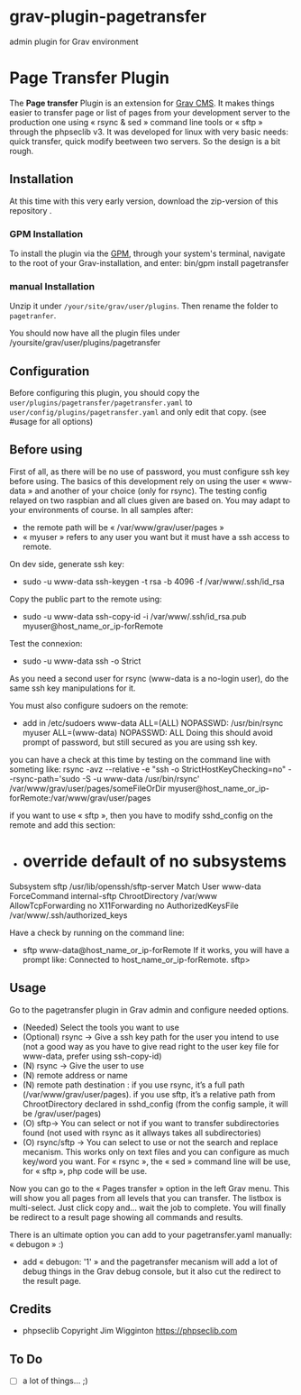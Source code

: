 # grav-plugin-pagetransfer
admin plugin for Grav environment
# Page Transfer Plugin

The **Page transfer** Plugin is an extension for [Grav CMS](http://github.com/getgrav/grav). It makes things easier to transfer page or list of pages from your development server to the production one using « rsync & sed » command line tools or « sftp » through the phpseclib v3.
It was developed for linux with very basic needs: quick transfer, quick modify beetween two servers. So the design is a bit rough.

## Installation
At this time with this very early version, download the zip-version of this repository . 
### GPM Installation
To install the plugin via the [GPM](https://learn.getgrav.org/cli-console/grav-cli-gpm), through your system's terminal, navigate to the root of your Grav-installation, and enter:
    bin/gpm install pagetransfer
### manual Installation
Unzip it under `/your/site/grav/user/plugins`. Then rename the folder to `pagetranfer`. 

You should now have all the plugin files under /yoursite/grav/user/plugins/pagetransfer

## Configuration
Before configuring this plugin, you should copy the `user/plugins/pagetransfer/pagetransfer.yaml` to `user/config/plugins/pagetransfer.yaml` and only edit that copy.
(see #usage for all options)

## Before using
First of all, as there will be no use of password, you must configure ssh key before using. The basics of this development rely on using the user « www-data » and another of your choice (only for rsync).
The testing config relayed on two raspbian and all clues given are based on. You may adapt to your environments of course.
In all samples after:
- the remote path will be « /var/www/grav/user/pages »
- « myuser » refers to any user you want but it must have a ssh access to remote.

On dev side, generate ssh key:
- sudo -u www-data ssh-keygen -t rsa -b 4096 -f /var/www/.ssh/id_rsa

Copy the public part to the remote using: 
- sudo -u www-data ssh-copy-id -i /var/www/.ssh/id_rsa.pub myuser@host_name_or_ip-forRemote

Test the connexion:
- sudo -u www-data ssh -o Strict

As you need a second user for rsync (www-data is a no-login user), do the same ssh key manipulations for it.

You must also configure sudoers on the remote: 
- add in /etc/sudoers
  www-data ALL=(ALL) NOPASSWD: /usr/bin/rsync myuser ALL=(www-data) NOPASSWD: ALL
Doing this should avoid prompt of password, but still secured as you are using ssh key.

you can have a check at this time by testing on the command line with someting like:
rsync -avz --relative -e "ssh -o StrictHostKeyChecking=no" --rsync-path='sudo -S -u www-data /usr/bin/rsync' /var/www/grav/user/pages/someFileOrDir myuser@host_name_or_ip-forRemote:/var/www/grav/user/pages

if you want to use « sftp », then you have to modify sshd_config on the remote and add this section:
- # override default of no subsystems
Subsystem       sftp    /usr/lib/openssh/sftp-server
Match User www-data
    ForceCommand internal-sftp
    ChrootDirectory /var/www
    AllowTcpForwarding no
    X11Forwarding no
    AuthorizedKeysFile /var/www/.ssh/authorized_keys

Have a check by running on the command line:
- sftp www-data@host_name_or_ip-forRemote
If it works, you will have a prompt like: 
Connected to host_name_or_ip-forRemote.
sftp> 

## Usage
Go to the pagetransfer plugin in Grav admin and configure needed options. 
- (Needed) Select the tools you want to use 
- (Optional) rsync -> Give a ssh key path for the user you intend to use (not a good way as you have to give read right to the user key file for www-data, prefer using ssh-copy-id)
- (N) rsync -> Give the user to use
- (N) remote address or name
- (N) remote path destination : if you use rsync, it’s a full path (/var/www/grav/user/pages). if you use sftp, it’s a relative path from ChrootDirectory declared in sshd_config (from the config sample, it will be /grav/user/pages)
- (O) sftp-> You can select or not if you want to transfer subdirectories found (not used with rsync as it allways takes all subdirectories)
- (O) rsync/sftp -> You can select to use or not the search and replace mecanism. This works only on text files and you can configure as much key/word you want. For « rsync », the « sed » command line will be use, for « sftp », php code will be use.

Now you can go to the « Pages transfer » option in the left Grav menu.
This will show you all pages from all levels that you can transfer. The listbox is multi-select.
Just click copy and… wait the job to complete. You will finally be redirect to a result page showing all commands and results. 

There is an ultimate option you can add to your pagetransfer.yaml manually: « debugon » :) 
- add « debugon: '1' » and the pagetransfer mecanism will add a lot of debug things in the Grav debug console, but it also cut the redirect to the result page.
 
## Credits
- phpseclib Copyright Jim Wigginton https://phpseclib.com

## To Do
- [ ] a lot of things… ;)
